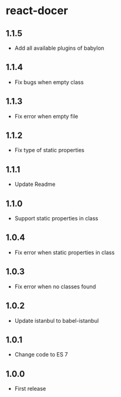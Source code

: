# react-docer

## 1.1.5

* Add all available plugins of babylon

## 1.1.4

* Fix bugs when empty class

## 1.1.3

* Fix error when empty file

## 1.1.2

* Fix type of static properties

## 1.1.1

* Update Readme

## 1.1.0

* Support static properties in class

## 1.0.4

* Fix error when static properties in class

## 1.0.3

* Fix error when no classes found

## 1.0.2

* Update istanbul to babel-istanbul

## 1.0.1

* Change code to ES 7

## 1.0.0

* First release
